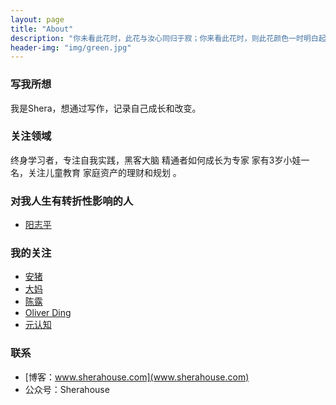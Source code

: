 ```yaml
---
layout: page
title: "About"
description: "你未看此花时，此花与汝心同归于寂；你来看此花时，则此花颜色一时明白起来 "
header-img: "img/green.jpg"
---
```




### 写我所想

我是Shera，想通过写作，记录自己成长和改变。


### 关注领域

终身学习者，专注自我实践，黑客大脑
精通者如何成长为专家
家有3岁小娃一名，关注儿童教育 
家庭资产的理财和规划 。


### 对我人生有转折性影响的人

- [阳志平](http://www.yangzhiping.com/)


### 我的关注

- [安猪](http://caos.me)
- [大妈](http://zoomquiet.io/)
- [陈露](http://actionthinker.com/aboutme/)
- [Oliver Ding](http://swordi.org/)
- [元认知](http://www.mesule.com/)

### 联系

- [博客：www.sherahouse.com](www.sherahouse.com)
- 公众号：Sherahouse







